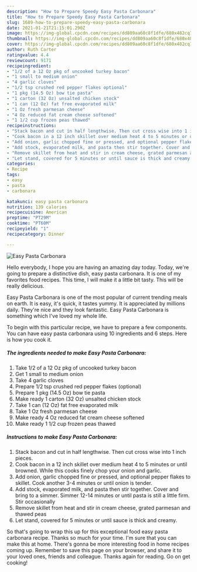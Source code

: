 ```yaml
---
description: "How to Prepare Speedy Easy Pasta Carbonara"
title: "How to Prepare Speedy Easy Pasta Carbonara"
slug: 1689-how-to-prepare-speedy-easy-pasta-carbonara
date: 2021-01-21T21:15:01.290Z
image: https://img-global.cpcdn.com/recipes/dd809aa60c8f1dfe/680x482cq70/easy-pasta-carbonara-recipe-main-photo.jpg
thumbnail: https://img-global.cpcdn.com/recipes/dd809aa60c8f1dfe/680x482cq70/easy-pasta-carbonara-recipe-main-photo.jpg
cover: https://img-global.cpcdn.com/recipes/dd809aa60c8f1dfe/680x482cq70/easy-pasta-carbonara-recipe-main-photo.jpg
author: Ruth Carter
ratingvalue: 4.4
reviewcount: 9171
recipeingredient:
- "1/2 of a 12 Oz pkg of uncooked turkey bacon"
- "1 small to medium onion"
- "4 garlic cloves"
- "1/2 tsp crushed red pepper flakes optional"
- "1 pkg (14.5 Oz) bow tie pasta"
- "1 carton (32 Oz) unsalted chicken stock"
- "1 can (12 Oz) fat free evaporated milk"
- "1 Oz fresh parmesan cheese"
- "4 Oz reduced fat cream cheese softened"
- "1 1/2 cup frozen peas thawed"
recipeinstructions:
- "Stack bacon and cut in half lengthwise. Then cut cross wise into 1 inch pieces."
- "Cook bacon in a 12 inch skillet over medium heat 4 to 5 minutes or until browned. While this cooks finely chop your onion and garlic."
- "Add onion, garlic chopped fine or pressed, and optional pepper flakes to skillet. Cook another 3-4 minutes or until onion is tender."
- "Add stock, evaporated milk, and pasta then stir together. Cover and bring to a simmer. Simmer 12-14 minutes or until pasta is still a little firm. Stir occasionally"
- "Remove skillet from heat and stir in cream cheese, grated parmesan and thawed peas"
- "Let stand, covered for 5 minutes or until sauce is thick and creamy."
categories:
- Recipe
tags:
- easy
- pasta
- carbonara

katakunci: easy pasta carbonara 
nutrition: 139 calories
recipecuisine: American
preptime: "PT29M"
cooktime: "PT60M"
recipeyield: "1"
recipecategory: Dinner

---
```



![Easy Pasta Carbonara](https://img-global.cpcdn.com/recipes/dd809aa60c8f1dfe/680x482cq70/easy-pasta-carbonara-recipe-main-photo.jpg)

Hello everybody, I hope you are having an amazing day today. Today, we're going to prepare a distinctive dish, easy pasta carbonara. It is one of my favorites food recipes. This time, I will make it a little bit tasty. This will be really delicious.



Easy Pasta Carbonara is one of the most popular of current trending meals on earth. It is easy, it's quick, it tastes yummy. It is appreciated by millions daily. They're nice and they look fantastic. Easy Pasta Carbonara is something which I've loved my whole life.


To begin with this particular recipe, we have to prepare a few components. You can have easy pasta carbonara using 10 ingredients and 6 steps. Here is how you cook it.

<!--inarticleads1-->

##### The ingredients needed to make Easy Pasta Carbonara:

1. Take 1/2 of a 12 Oz pkg of uncooked turkey bacon
1. Get 1 small to medium onion
1. Take 4 garlic cloves
1. Prepare 1/2 tsp crushed red pepper flakes (optional)
1. Prepare 1 pkg (14.5 Oz) bow tie pasta
1. Make ready 1 carton (32 Oz) unsalted chicken stock
1. Take 1 can (12 Oz) fat free evaporated milk
1. Take 1 Oz fresh parmesan cheese
1. Make ready 4 Oz reduced fat cream cheese softened
1. Make ready 1 1/2 cup frozen peas thawed




<!--inarticleads2-->

##### Instructions to make Easy Pasta Carbonara:

1. Stack bacon and cut in half lengthwise. Then cut cross wise into 1 inch pieces.
1. Cook bacon in a 12 inch skillet over medium heat 4 to 5 minutes or until browned. While this cooks finely chop your onion and garlic.
1. Add onion, garlic chopped fine or pressed, and optional pepper flakes to skillet. Cook another 3-4 minutes or until onion is tender.
1. Add stock, evaporated milk, and pasta then stir together. Cover and bring to a simmer. Simmer 12-14 minutes or until pasta is still a little firm. Stir occasionally
1. Remove skillet from heat and stir in cream cheese, grated parmesan and thawed peas
1. Let stand, covered for 5 minutes or until sauce is thick and creamy.




So that's going to wrap this up for this exceptional food easy pasta carbonara recipe. Thanks so much for your time. I'm sure that you can make this at home. There's gonna be more interesting food in home recipes coming up. Remember to save this page on your browser, and share it to your loved ones, friends and colleague. Thanks again for reading. Go on get cooking!
